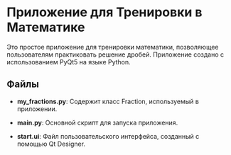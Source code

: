 # Приложение для Тренировки в Математике

Это простое приложение для тренировки математики, позволяющее пользователям практиковать решение дробей. Приложение создано с использованием PyQt5 на языке Python.

## Файлы

- **my_fractions.py**: Содержит класс Fraction, используемый в приложении.

- **main.py**: Основной скрипт для запуска приложения.

- **start.ui**: Файл пользовательского интерфейса, созданный с помощью Qt Designer.
